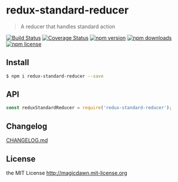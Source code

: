 # redux-standard-reducer
> A reducer that handles standard action

[![Build Status](https://img.shields.io/travis/magicdawn/reduce-reducers.svg?style=flat-square)](https://travis-ci.org/magicdawn/reduce-reducers)
[![Coverage Status](https://img.shields.io/codecov/c/github/magicdawn/reduce-reducers.svg?style=flat-square)](https://codecov.io/gh/magicdawn/reduce-reducers)
[![npm version](https://img.shields.io/npm/v/redux-standard-reducer.svg?style=flat-square)](https://www.npmjs.com/package/redux-standard-reducer)
[![npm downloads](https://img.shields.io/npm/dm/redux-standard-reducer.svg?style=flat-square)](https://www.npmjs.com/package/redux-standard-reducer)
[![npm license](https://img.shields.io/npm/l/redux-standard-reducer.svg?style=flat-square)](http://magicdawn.mit-license.org)

## Install
```sh
$ npm i redux-standard-reducer --save
```

## API
```js
const reduxStandardReducer = require('redux-standard-reducer');
```

## Changelog
[CHANGELOG.md](CHANGELOG.md)

## License
the MIT License http://magicdawn.mit-license.org